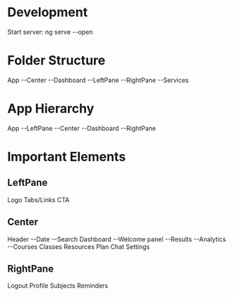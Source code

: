 # Development

Start server: ng serve --open

# Folder Structure

App
--Center
--Dashboard
--LeftPane
--RightPane
--Services

# App Hierarchy

App
--LeftPane
--Center
--Dashboard
--RightPane

# Important Elements

## LeftPane

Logo
Tabs/Links
CTA

## Center

Header
--Date
--Search
Dashboard
--Welcome panel
--Results
--Analytics
--Courses
Classes
Resources
Plan
Chat
Settings

## RightPane

Logout
Profile
Subjects
Reminders
